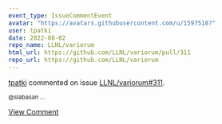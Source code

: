```yaml
---
event_type: IssueCommentEvent
avatar: "https://avatars.githubusercontent.com/u/1597518?"
user: tpatki
date: 2022-08-02
repo_name: LLNL/variorum
html_url: https://github.com/LLNL/variorum/pull/311
repo_url: https://github.com/LLNL/variorum
---
```


<a href='https://github.com/tpatki' target='_blank'>tpatki</a> commented on issue <a href='https://github.com/LLNL/variorum/pull/311' target='_blank'>LLNL/variorum#311</a>.

<small>@slabasan ...</small>

<a href='https://github.com/LLNL/variorum/pull/311' target='_blank'>View Comment</a>